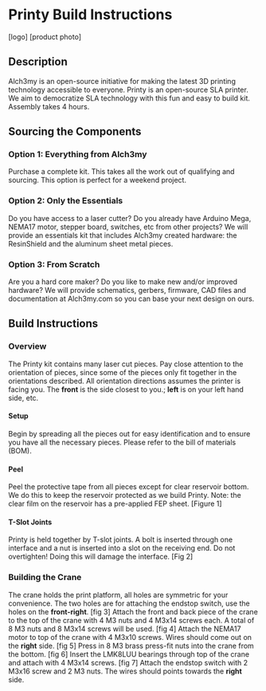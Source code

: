 # Printy Build Instructions
[logo]
[product photo]

## Description
Alch3my is an open-source initiative for making the latest 3D printing technology accessible to everyone. Printy is an open-source SLA printer. We aim to democratize SLA technology with this fun and easy to build kit. Assembly takes 4 hours.

## Sourcing the Components
### Option 1: Everything from Alch3my
Purchase a complete kit. This takes all the work out of qualifying and sourcing. This option is perfect for a weekend project.
### Option 2: Only the Essentials
Do you have access to a laser cutter? Do you already have Arduino Mega, NEMA17 motor, stepper board, switches, etc from other projects? We will provide an essentials kit that includes Alch3my created hardware: the ResinShield and the aluminum sheet metal pieces.
### Option 3: From Scratch
Are you a hard core maker? Do you like to make new and/or improved hardware? We will provide schematics, gerbers, firmware, CAD files and documentation at Alch3my.com so you can base your next design on ours.

## Build Instructions
### Overview
The Printy kit contains many laser cut pieces. Pay close attention to the orientation of pieces, since some of the pieces only fit together in the orientations described. All orientation directions assumes the printer is facing you. The __front__ is the side closest to you.; __left__ is on your left hand side, etc.
#### Setup
Begin by spreading all the pieces out for easy identification and to ensure you have all the necessary pieces. Please refer to the bill of materials (BOM).
#### Peel
Peel the protective tape from all pieces except for clear reservoir bottom. We do this to keep the reservoir protected as we build Printy. Note: the clear film on the reservoir has a pre-applied FEP sheet. 
[Figure 1]
#### T-Slot Joints
Printy is held together by T-slot joints. A bolt is inserted through one interface and a nut is inserted into a slot on the receiving end. Do not overtighten! Doing this will damage the interface.
[Fig 2]
### Building the Crane
The crane holds the print platform, all holes are symmetric for your convenience. The two holes are for attaching the endstop switch, use the holes on the __front-right__.
[fig 3]
Attach the front and back piece of the crane to the top of the crane with 4 M3 nuts and 4 M3x14 screws each. A total of 8 M3 nuts and 8 M3x14 screws will be used.
[fig 4]
Attach the NEMA17 motor to top of the crane with 4 M3x10 screws. Wires should come out on the __right__ side.
[fig 5]
Press in 8 M3 brass press-fit nuts into the crane from the bottom.
[fig 6]
Insert the LMK8LUU bearings through top of the crane and attach with 4 M3x14 screws.
[fig 7]
Attach the endstop switch with 2 M3x16 screw and 2 M3 nuts. The wires should points towards the __right__ side.





